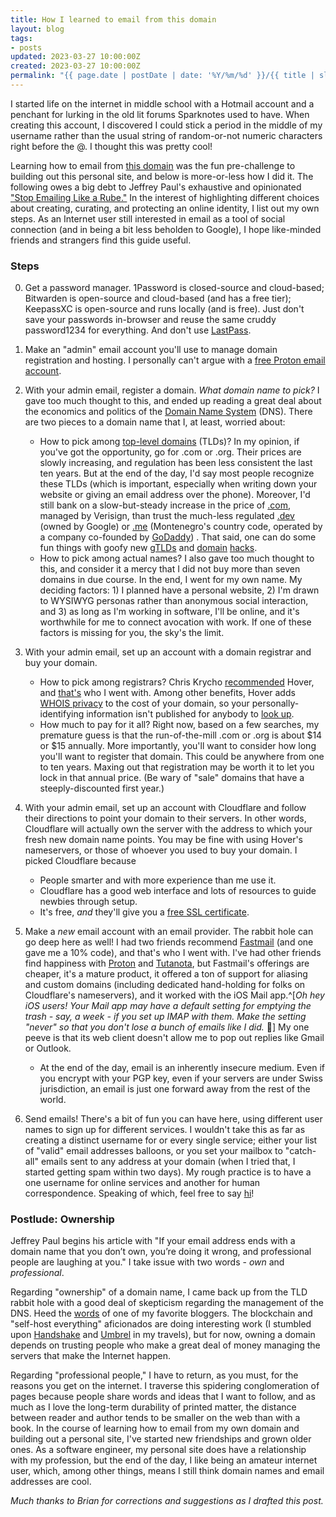 ```yaml
---
title: How I learned to email from this domain 
layout: blog
tags:
- posts
updated: 2023-03-27 10:00:00Z
created: 2023-03-27 10:00:00Z
permalink: "{{ page.date | postDate | date: '%Y/%m/%d' }}/{{ title | slugify }}/"
---
```


I started life on the internet in middle school with a Hotmail account and a penchant for lurking in the old lit forums Sparknotes used to have. When creating this account, I discovered I could stick a period in the middle of my username rather than the usual string of random-or-not numeric characters right before the @. I thought this was pretty cool!

Learning how to email from [this domain](https://joekrall.com) was the fun pre-challenge to building out this personal site, and below is more-or-less how I did it. The following owes a big debt to Jeffrey Paul's exhaustive and opinionated ["Stop Emailing Like a Rube."](https://sneak.berlin/20201029/stop-emailing-like-a-rube/) In the interest of highlighting different choices about creating, curating, and protecting an online identity, I list out my own steps. As an Internet user still interested in email as a tool of social connection (and in being a bit less beholden to Google), I hope like-minded friends and strangers find this guide useful.

### Steps
0. Get a password manager. 1Password is closed-source and cloud-based; Bitwarden is open-source and cloud-based (and has a free tier); KeepassXC is open-source and runs locally (and is free). Just don't save your passwords in-browser and reuse the same cruddy password1234 for everything. And don't use [LastPass](https://palant.info/2022/12/26/whats-in-a-pr-statement-lastpass-breach-explained/).

1. Make an "admin" email account you'll use to manage domain registration and hosting. I personally can't argue with a [free Proton email account](https://proton.me/mail/pricing).

2. With your admin email, register a domain.  *What domain name to pick?* I gave too much thought to this, and ended up reading a great deal about the economics and politics of the [Domain Name System](https://www.cloudflare.com/learning/dns/what-is-dns/) (DNS). There are two pieces to a domain name that I, at least, worried about:
	- How to pick among [top-level domains](https://en.wikipedia.org/wiki/Top-level_domain) (TLDs)? In my opinion, if you've got the opportunity, go for .com or .org. Their prices are slowly increasing, and regulation has been less consistent the last ten years. But at the end of the day, I'd say most people recognize these TLDs (which is important, especially when writing down your website or giving an email address over the phone). Moreover, I'd still bank on a slow-but-steady increase in the price of [.com](https://en.wikipedia.org/wiki/.com), managed by Verisign, than trust the much-less regulated [.dev](https://en.wikipedia.org/wiki/.dev) (owned by Google) or [.me](https://en.wikipedia.org/wiki/.me) (Montenegro's country code, operated by a company co-founded by [GoDaddy](https://domain.me/about-me/#me-as-a-company)) . That said, one can do some fun things with goofy new [gTLDs](https://benjamin.pizza) and [domain](https://cr.yp.to/) [hacks](https://freedom.to). 
	- How to pick among actual names? I also gave too much thought to this, and consider it a mercy that I did not buy more than seven domains in due course. In the end, I went for my own name. My deciding factors: 1) I planned have a personal website, 2) I'm drawn to WYSIWYG personas rather than anonymous social interaction, and 3) as long as I'm working in software, I'll be online, and it's worthwhile for me to connect avocation with work. If one of these factors is missing for you, the sky's the limit. 

3. With your admin email, set up an account with a domain registrar and buy your domain. 
	- How to pick among registrars? Chris Krycho [recommended](https://v5.chriskrycho.com/journal/how-i-publish-this-site/#domain-registration) Hover, and [that's](hover.com) who I went with. Among other benefits, Hover adds [WHOIS privacy](https://help.hover.com/hc/en-us/articles/217282337-Domain-WHOIS-Privacy) to the cost of your domain, so your personally-identifying information isn't published for anybody to [look up](https://tucowsdomains.com/whois-search/).
	- How much to pay for it all? Right now, based on a few searches, my premature guess is that the run-of-the-mill .com or .org is about $14 or $15 annually. More importantly, you'll want to consider how long you'll want to register that domain. This could be anywhere from one to ten years. Maxing out that registration may be worth it to let you lock in that annual price. (Be wary of "sale" domains that have a steeply-discounted first year.)

4. With your admin email, set up an account with Cloudflare and follow their directions to point your domain to their servers. In other words, Cloudflare will actually own the server with the address to which your fresh new domain name points. You may be fine with using Hover's nameservers, or those of whoever you used to buy your domain. I picked Cloudflare because
	- People smarter and with more experience than me use it.
	- Cloudflare has a good web interface and lots of resources to guide newbies through setup.
	- It's free, *and* they'll give you a [free SSL certificate](https://www.cloudflare.com/ssl/). 

4. Make a *new* email account with an email provider. The rabbit hole can go deep here as well! I had two friends recommend [Fastmail](https://www.fastmail.com/) (and one gave me a 10% code), and that's who I went with. I've had other friends find happiness with [Proton](https://proton.me/mail) and [Tutanota](https://tutanota.com/), but Fastmail's offerings are cheaper, it's a mature product, it offered a ton of support for aliasing and custom domains (including dedicated hand-holding for folks on Cloudflare's nameservers), and it worked with the iOS Mail app.^[*Oh hey iOS users! Your Mail app may have a default setting for emptying the trash - say, a week - if you set up IMAP with them. Make the setting "never" so that you don't lose a bunch of emails like I did.* 🤦‍] My one peeve is that its web client doesn't allow me to pop out replies like Gmail or Outlook.
	- At the end of the day, email is an inherently insecure medium. Even if you encrypt with your PGP key, even if your servers are under Swiss jurisdiction, an email is just one forward away from the rest of the world.

5. Send emails! There's a bit of fun you can have here, using different user names to sign up for different services. I wouldn't take this as far as creating a distinct username for or every single service; either your list of "valid" email addresses balloons, or you set your mailbox to "catch-all" emails sent to any address at your domain (when I tried that, I started getting spam within two days). My rough practice is to have a one username for online services and another for human correspondence. Speaking of which, feel free to say [hi](mailto:hello@joekrall.com)!

### Postlude: Ownership
Jeffrey Paul begins his article with "If your email address ends with a domain name that you don’t own, you’re doing it wrong, and professional people are laughing at you." I take issue with two words - *own* and *professional*. 

Regarding "ownership" of a domain name, I came back up from the TLD rabbit hole with a good deal of skepticism regarding the management of the DNS. Heed the [words](https://blog.ayjay.org/on-not-owning-my-turf/) of one of my favorite bloggers. The blockchain and "self-host everything" aficionados are doing interesting work (I stumbled upon [Handshake](https://handshake.org/) and [Umbrel](https://umbrel.com/) in my travels), but for now, owning a domain depends on trusting people who make a great deal of money managing the servers that make the Internet happen. 

Regarding "professional people," I have to return, as you must, for the reasons you get on the internet. I traverse this spidering conglomeration of pages because people share words and ideas that I want to follow, and as much as I love the long-term durability of printed matter, the distance between reader and author tends to be smaller on the web than with a book. In the course of learning how to email from my own domain and building out a personal site, I've started new friendships and grown older ones. As a software engineer, my personal site does have a relationship with my profession, but the end of the day, I like being an amateur internet user, which, among other things, means I still think domain names and email addresses are cool.

*Much thanks to Brian for corrections and suggestions as I drafted this post.*
